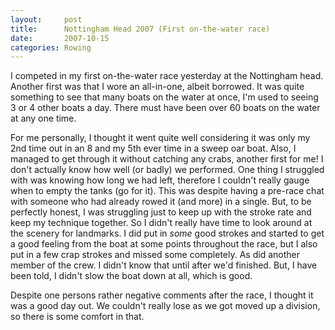 ```yaml
---
layout:     post
title:      Nottingham Head 2007 (First on-the-water race)
date:       2007-10-15
categories: Rowing
---
```

I competed in my first on-the-water race yesterday at the Nottingham head. Another first was that I wore an all-in-one, albeit borrowed. It was quite something to see that many boats on the water at once, I'm used to seeing 3 or 4 other boats a day. There must have been over 60 boats on the water at any one time.

For me personally, I thought it went quite well considering it was only my 2nd time out in an 8 and my 5th ever time in a sweep oar boat. Also, I  managed to get through it without catching any crabs, another first for me! I don't actually know how well (or badly) we performed. One thing I struggled with was knowing how long we had left, therefore I couldn't really gauge when to empty the tanks (go for it). This was despite having a pre-race chat with someone who had already rowed it (and more) in a single. But, to be perfectly honest, I was struggling just to keep up with the stroke rate and keep my technique together. So I didn't really have time to look around at the scenery for landmarks. I did put in *some* good strokes and started to get a good feeling from the boat at some points  throughout the race, but I also put in a few crap strokes and missed some  completely. As did another member of the crew. I didn't know that until after we'd finished. But, I have been told, I didn't slow the boat down at all, which is good.

Despite one persons rather negative comments after the race, I thought it was a good day out. We couldn't really lose as we got moved up a  division, so there is some comfort in that.